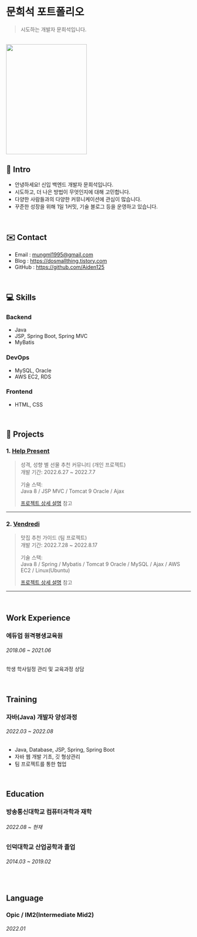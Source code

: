 # 문희석 포트폴리오
>시도하는 개발자 문희석입니다.

</br>
<img src="https://user-images.githubusercontent.com/101315869/184684333-6b12082d-2c0a-477b-825e-e6a66a777f8d.jpg" width="220" height="300">

## :pushpin: Intro
- 안녕하세요! 신입 백엔드 개발자 문희석입니다.
- 시도하고, 더 나은 방법이 무엇인지에 대해 고민합니다.
- 다양한 사람들과의 다양한 커뮤니케이션에 관심이 많습니다.
- 꾸준한 성장을 위해 1일 1커밋, 기술 블로그 등을 운영하고 있습니다.


</br>

## ✉️ Contact
- Email : mungml1995@gmail.com
- Blog : https://dosmallthing.tistory.com
- GitHub : https://github.com/Aiden125

</br>

## :computer: Skills
### Backend
- Java
- JSP, Spring Boot, Spring MVC
- MyBatis
### DevOps
- MySQL, Oracle
- AWS EC2, RDS
### Frontend
- HTML, CSS

</br>

## :running: Projects
### 1. [Help Present](https://github.com/Aiden125/Help_present)
>성격, 성향 별 선물 추천 커뮤니티 (개인 프로젝트)  
>개발 기간: 2022.6.27 ~ 2022.7.7  
>  
>기술 스택:  
>Java 8 / JSP MVC / Tomcat 9
>Oracle / Ajax
>  
>[프로젝트 상세 설명](https://github.com/Integerous/goQuality) 참고

---

### 2. [Vendredi](https://github.com/Aiden125/Vendredi)
>맛집 추천 가이드  (팀 프로젝트)  
>개발 기간: 2022.7.28 ~ 2022.8.17  
>  
>기술 스택:  
>Java 8 / Spring / Mybatis / Tomcat 9 
>Oracle / MySQL / Ajax / AWS EC2 / Linux(Ubuntu)
>  
>[프로젝트 상세 설명](https://github.com/Aiden125/Vendredi) 참고

---

</br>

## Work Experience
### 에듀업 원격평생교육원
###### 2018.06 ~ 2021.06
학생 학사일정 관리 및 교육과정 상담

</br>

## Training
### 자바(Java) 개발자 양성과정
###### 2022.03 ~ 2022.08
- Java, Database, JSP, Spring, Spring Boot
- 자바 웹 개발 기초,  깃 형상관리
- 팀 프로젝트를 통한 협업 

</br>

## Education
### 방송통신대학교 컴퓨터과학과 재학
###### 2022.08 ~ 현재
### 인덕대학교 산업공학과 졸업
###### 2014.03 ~ 2019.02

</br>

## Language
### Opic / IM2(Intermediate Mid2)
###### 2022.01
